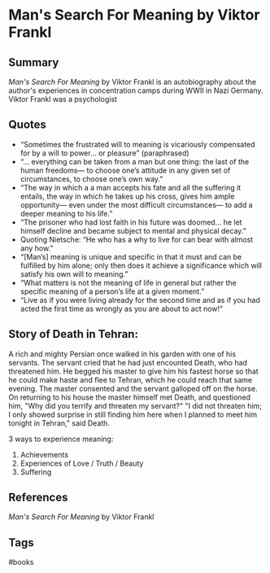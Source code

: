 # Man's Search For Meaning by Viktor Frankl

## Summary
*Man's Search For Meaning* by Viktor Frankl is an autobiography about the author's experiences in concentration camps during WWII in Nazi Germany. Viktor Frankl was a psychologist  

## Quotes
* “Sometimes the frustrated will to meaning is vicariously compensated for by a will to power… or pleasure” (paraphrased)
* “… everything can be taken from a man but one thing: the last of the human freedoms— to choose one’s attitude in any given set of circumstances, to choose one’s own way.”
* “The way in which a a man accepts his fate and all the suffering it entails, the way in which he takes up his cross, gives him ample opportunity— even under the most difficult circumstances— to add a deeper meaning to his life.”
* “The prisoner who had lost faith in his future was doomed… he let himself decline and became subject to mental and physical decay.”
* Quoting Nietsche: “He who has a why to live for can bear with almost any how.”
* “[Man’s] meaning is unique and specific in that it must and can be fulfilled by him alone; only then does it achieve a significance which will satisfy his own will to meaning.”
* “What matters is not the meaning of life in general but rather the specific meaning of a person’s life at a given moment.”
* “Live as if you were living already for the second time and as if you had acted the first time as wrongly as you are about to act now!”

## Story of Death in Tehran:  
A rich and mighty Persian once walked in his garden with one of his servants. The servant cried that he had just encounted Death, who had threatened him. He begged his master to give him his fastest horse so that he could make haste and flee to Tehran, which he could reach that same evening. The master consented and the servant galloped off on the horse. On returning to his house the master himself met Death, and questioned him, "Why did you terrify and threaten my servant?" "I did not threaten him; I only showed surprise in still finding him here when I planned to meet him tonight in Tehran," said Death.  

3 ways to experience meaning:
1. Achievements
2. Experiences of Love / Truth / Beauty
3. Suffering

## References
*Man's Search For Meaning* by Viktor Frankl

## Tags
#books
